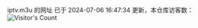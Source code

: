 iptv.m3u 的网址 已于 2024-07-06 16:47:34 更新，本仓库访客数：![Visitor's Count](https://profile-counter.glitch.me/pxiptv_TV/count.svg)
